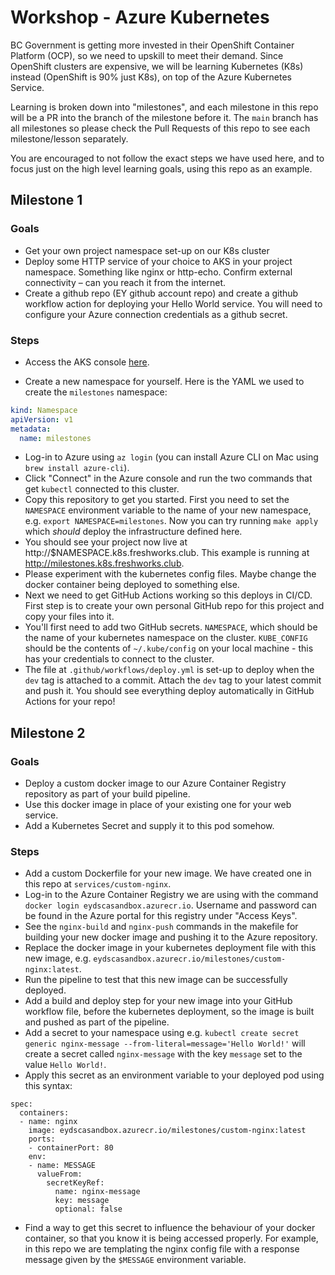 # Workshop - Azure Kubernetes

BC Government is getting more invested in their OpenShift Container Platform (OCP), so we need to upskill to meet their demand. Since OpenShift clusters are expensive, we will be learning Kubernetes (K8s) instead (OpenShift is 90% just K8s), on top of the Azure Kubernetes Service.

Learning is broken down into "milestones", and each milestone in this repo will be a PR into the branch of the milestone before it. The `main` branch has all milestones so please check the Pull Requests of this repo to see each milestone/lesson separately. 

You are encouraged to not follow the exact steps we have used here, and to focus just on the high level learning goals, using this repo as an example. 

## Milestone 1

### Goals
- Get your own project namespace set-up on our K8s cluster
-	Deploy some HTTP service of your choice to AKS in your project namespace. Something like nginx or http-echo. Confirm external connectivity – can you reach it from the internet.
-	Create a github repo (EY github account repo) and create a github workflow action for deploying your Hello World service. You will need to configure your Azure connection credentials as a github secret.

### Steps
- Access the AKS console [here](https://portal.azure.com/#@EYGS.onmicrosoft.com/resource/subscriptions/ec7d31e7-d1df-465e-b131-1d1fe4178fc4/resourcegroups/learning-sandbox/providers/Microsoft.ContainerService/managedClusters/sandbox/overview).

- Create a new namespace for yourself. Here is the YAML we used to create the `milestones` namespace:
```yaml
kind: Namespace
apiVersion: v1
metadata:
  name: milestones
```
- Log-in to Azure using `az login` (you can install Azure CLI on Mac using `brew install azure-cli`).
- Click "Connect" in the Azure console and run the two commands that get `kubectl` connected to this cluster.
- Copy this repository to get you started. First you need to set the `NAMESPACE` environment variable to the name of your new namespace, e.g. `export NAMESPACE=milestones`. Now you can try running `make apply` which _should_ deploy the infrastructure defined here. 
- You should see your project now live at http://$NAMESPACE.k8s.freshworks.club. This example is running at http://milestones.k8s.freshworks.club.
- Please experiment with the kubernetes config files. Maybe change the docker container being deployed to something else.
- Next we need to get GitHub Actions working so this deploys in CI/CD. First step is to create your own personal GitHub repo for this project and copy your files into it. 
- You'll first need to add two GitHub secrets. `NAMESPACE`, which should be the name of your kubernetes namespace on the cluster. `KUBE_CONFIG` should be the contents of `~/.kube/config` on your local machine - this has your credentials to connect to the cluster.
- The file at `.github/workflows/deploy.yml` is set-up to deploy when the `dev` tag is attached to a commit. Attach the `dev` tag to your latest commit and push it. You should see everything deploy automatically in GitHub Actions for your repo!


## Milestone 2

### Goals
- Deploy a custom docker image to our Azure Container Registry repository as part of your build pipeline.
- Use this docker image in place of your existing one for your web service.
- Add a Kubernetes Secret and supply it to this pod somehow.

### Steps
- Add a custom Dockerfile for your new image. We have created one in this repo at `services/custom-nginx`.
- Log-in to the Azure Container Registry we are using with the command `docker login eydscasandbox.azurecr.io`. Username and password can be found in the Azure portal for this registry under "Access Keys".
- See the `nginx-build` and `nginx-push` commands in the makefile for building your new docker image and pushing it to the Azure repository.
- Replace the docker image in your kubernetes deployment file with this new image, e.g. `eydscasandbox.azurecr.io/milestones/custom-nginx:latest`.
- Run the pipeline to test that this new image can be successfully deployed.
- Add a build and deploy step for your new image into your GitHub workflow file, before the kubernetes deployment, so the image is built and pushed as part of the pipeline.
- Add a secret to your namespace using e.g. `kubectl create secret generic nginx-message --from-literal=message='Hello World!'` will create a secret called `nginx-message` with the key `message` set to the value `Hello World!`.
- Apply this secret as an environment variable to your deployed pod using this syntax:
```
spec:
  containers:
  - name: nginx
    image: eydscasandbox.azurecr.io/milestones/custom-nginx:latest
    ports:
    - containerPort: 80
    env:
    - name: MESSAGE
      valueFrom:
        secretKeyRef:
          name: nginx-message
          key: message
          optional: false
```
- Find a way to get this secret to influence the behaviour of your docker container, so that you know it is being accessed properly. For example, in this repo we are templating the nginx config file with a response message given by the `$MESSAGE` environment variable.
